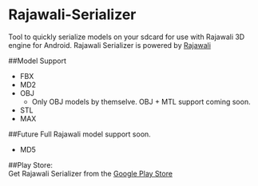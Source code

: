 Rajawali-Serializer
===================
  
Tool to quickly serialize models on your sdcard for use with Rajawali 3D engine for Android. Rajawali Serializer is powered by [Rajawali](https://github.com/MasDennis/Rajawali)
  
##Model Support

* FBX  
* MD2  
* OBJ  
   * Only OBJ models by themselve. OBJ + MTL support coming soon.  
* STL  
* MAX  

##Future
Full Rajawali model support soon.  

* MD5
  
##Play Store:  
Get Rajawali Serializer from the [Google Play Store](https://play.google.com/store/apps/details?id=com.ToxicBakery.apps.rajawaliserializer)

